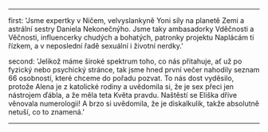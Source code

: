 ---

first: 'Jsme expertky v Ničem, velvyslankyně Yoni síly na planetě Zemi a astrální sestry Daniela Nekonečnýho. 
Jsme taky ambasadorky Vděčnosti a Věčnosti, influencerky chudých a bohatých, patronky projektu Naplácám ti řízkem, a v neposlední řadě sexuální i životní nerdky.'

second: 'Jelikož máme široké spektrum toho, co nás přitahuje, ať už po fyzický nebo psychický stránce, tak jsme hned první večer nahodily seznam 66 osobností, které chceme do pořadu pozvat. To nás dost vyděsilo, protože Alena je z katolické rodiny a uvědomila si, že je sex přeci jen nástrojem ďábla, a že měla teta Květa pravdu. Naštěstí se Eliška dříve věnovala numerologii! A brzo si uvědomila, že je diskalkulik, takže absolutně netuší, co to znamená.'

---